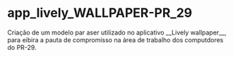 # app_lively_WALLPAPER-PR_29
<p> Criação de um modelo par aser utilizado no aplicativo __Lively wallpaper__, para eibira a pauta de compromisso na área de trabalho dos computdores do PR-29.  </p>
